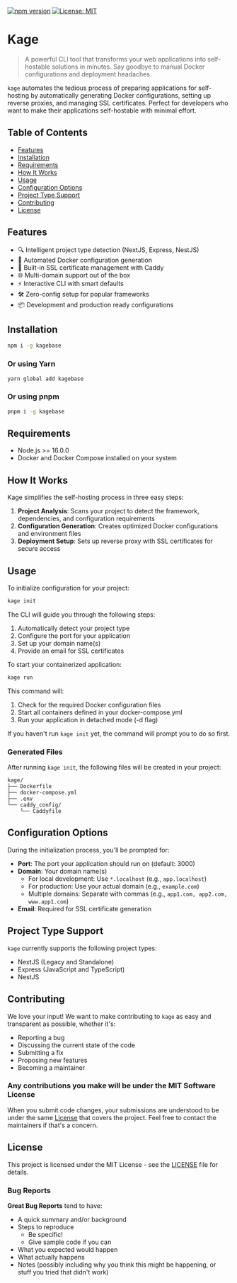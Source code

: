 [![npm version](https://badge.fury.io/js/kagebase.svg)](https://badge.fury.io/js/kagebase)
[![License: MIT](https://img.shields.io/badge/License-MIT-yellow.svg)](https://opensource.org/licenses/MIT)

# Kage

> A powerful CLI tool that transforms your web applications into self-hostable solutions in minutes. Say goodbye to manual Docker configurations and deployment headaches.

`kage` automates the tedious process of preparing applications for self-hosting by automatically generating Docker configurations, setting up reverse proxies, and managing SSL certificates. Perfect for developers who want to make their applications self-hostable with minimal effort.

## Table of Contents
- [Features](#features)
- [Installation](#installation)
- [Requirements](#requirements)
- [How It Works](#how-it-works)
- [Usage](#usage)
- [Configuration Options](#configuration-options)
- [Project Type Support](#project-type-support)
- [Contributing](#contributing)
- [License](#license)

## Features

- 🔍 Intelligent project type detection (NextJS, Express, NestJS)
- 🐳 Automated Docker configuration generation
- 🔐 Built-in SSL certificate management with Caddy
- 🌐 Multi-domain support out of the box
- ⚡ Interactive CLI with smart defaults
- 🛠️ Zero-config setup for popular frameworks
- 📦 Development and production ready configurations

## Installation

```bash
npm i -g kagebase
```

### Or using Yarn

```bash
yarn global add kagebase
```

### Or using pnpm

```bash
pnpm i -g kagebase
```

## Requirements

- Node.js >= 16.0.0
- Docker and Docker Compose installed on your system

## How It Works

Kage simplifies the self-hosting process in three easy steps:

1. **Project Analysis**: Scans your project to detect the framework, dependencies, and configuration requirements
2. **Configuration Generation**: Creates optimized Docker configurations and environment files
3. **Deployment Setup**: Sets up reverse proxy with SSL certificates for secure access

## Usage

To initialize configuration for your project:

```bash
kage init
```

The CLI will guide you through the following steps:
1. Automatically detect your project type
2. Configure the port for your application
3. Set up your domain name(s)
4. Provide an email for SSL certificates

To start your containerized application:

```bash
kage run
```

This command will:
1. Check for the required Docker configuration files
2. Start all containers defined in your docker-compose.yml
3. Run your application in detached mode (-d flag)

If you haven't run `kage init` yet, the command will prompt you to do so first.

### Generated Files

After running `kage init`, the following files will be created in your project:

```
kage/
├── Dockerfile
├── docker-compose.yml
├── .env
└── caddy_config/
    └── Caddyfile
```

## Configuration Options

During the initialization process, you'll be prompted for:

- **Port**: The port your application should run on (default: 3000)
- **Domain**: Your domain name(s)
  - For local development: Use `*.localhost` (e.g., `app.localhost`)
  - For production: Use your actual domain (e.g., `example.com`)
  - Multiple domains: Separate with commas (e.g., `app1.com, app2.com, www.app1.com`)
- **Email**: Required for SSL certificate generation

## Project Type Support

`kage` currently supports the following project types:
- NextJS (Legacy and Standalone)
- Express (JavaScript and TypeScript)
- NestJS

## Contributing

We love your input! We want to make contributing to `kage` as easy and transparent as possible, whether it's:

- Reporting a bug
- Discussing the current state of the code
- Submitting a fix
- Proposing new features
- Becoming a maintainer

### Any contributions you make will be under the MIT Software License

When you submit code changes, your submissions are understood to be under the same [License](./LICENSE) that covers the project. Feel free to contact the maintainers if that's a concern.

## License

This project is licensed under the MIT License - see the [LICENSE](./LICENSE) file for details.

### Bug Reports

**Great Bug Reports** tend to have:

- A quick summary and/or background
- Steps to reproduce
  - Be specific!
  - Give sample code if you can
- What you expected would happen
- What actually happens
- Notes (possibly including why you think this might be happening, or stuff you tried that didn't work)
